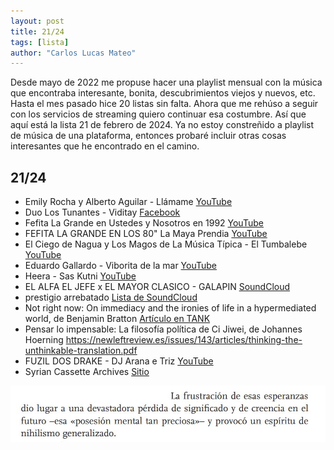 ```yaml
---
layout: post
title: 21/24
tags: [lista]
author: "Carlos Lucas Mateo"
---
```


Desde mayo de 2022 me propuse hacer una playlist mensual con la música que encontraba interesante, bonita, descubrimientos viejos y nuevos, etc. Hasta el mes pasado hice 20 listas sin falta. Ahora que me rehúso a seguir con los servicios de streaming quiero continuar esa costumbre. Así que aquí está la lista 21 de febrero de 2024. Ya no estoy constreñido a playlist de música de una plataforma, entonces probaré incluir otras cosas interesantes que he encontrado en el camino.

## 21/24

- Emily Rocha y Alberto Aguilar - Llámame [YouTube](https://www.youtube.com/watch?v=4dXZh49wNYU)
- Duo Los Tunantes - Viditay [Facebook](https://www.facebook.com/watch/?v=776962670103222)
- Fefita La Grande en Ustedes y Nosotros en 1992 [YouTube](https://www.youtube.com/watch?v=ZddknUOUX84)
- FEFITA LA GRANDE EN LOS 80" La Maya Prendia [YouTube](https://www.youtube.com/@RambyProductionz)
- El Ciego de Nagua y Los Magos de La Música Típica - El Tumbalebe [YouTube](https://www.youtube.com/watch?v=MG5lO7GilaQ)
- Eduardo Gallardo - Viborita de la mar [YouTube](https://youtu.be/4AJR52cmSd0?si=FHsrL7xZt6-OrCsm)
- Heera - Sas Kutni [YouTube](https://www.youtube.com/watch?v=QdBD8AG9dEQ)  
- EL ALFA EL JEFE x EL MAYOR CLASICO - GALAPIN [SoundCloud](https://soundcloud.com/user-834607631/el-alfa-el-jefe-x-el-mayor-clasico-galapin)
- prestigio arrebatado [Lista de SoundCloud](https://soundcloud.com/c-lucmat/sets/prestigio-arrebatado)
- Not right now: On immediacy and the ironies of life in a hypermediated world, de Benjamin Bratton [Artículo en TANK](https://tank.tv/magazine/issue-98/features/not-right-now)
- Pensar lo impensable: La filosofía política de Ci Jiwei, de Johannes Hoerning https://newleftreview.es/issues/143/articles/thinking-the-unthinkable-translation.pdf
- FUZIL DOS DRAKE - DJ Arana e Triz [YouTube](https://www.youtube.com/watch?v=FQ78CEwB47w)
- Syrian Cassette Archives [Sitio](https://syriancassettearchives.org/)

![ci](/images/2124-ci.jpg)


